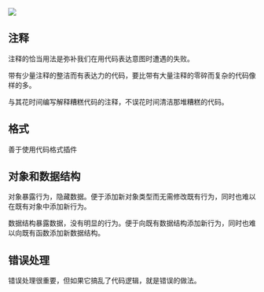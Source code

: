 ![](https://i.loli.net/2019/07/04/5d1d6be0a400950863.jpg)

## 注释
注释的恰当用法是弥补我们在用代码表达意图时遭遇的失败。

带有少量注释的整洁而有表达力的代码，要比带有大量注释的零碎而复杂的代码像样的多。

与其花时间编写解释糟糕代码的注释，不误花时间清洁那堆糟糕的代码。

## 格式
善于使用代码格式插件

## 对象和数据结构
对象暴露行为，隐藏数据。便于添加新对象类型而无需修改既有行为，同时也难以在既有对象中添加新行为。

数据结构暴露数据，没有明显的行为。便于向既有数据结构添加新行为，同时也难以向既有函数添加新数据结构。

## 错误处理
错误处理很重要，但如果它搞乱了代码逻辑，就是错误的做法。
